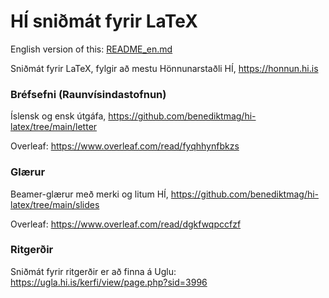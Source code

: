 # HÍ sniðmát fyrir LaTeX

English version of this: [README_en.md](https://github.com/benediktmag/hi-lates/blob/main/README_en.md)

Sniðmát fyrir LaTeX, fylgir að mestu Hönnunarstaðli HÍ, https://honnun.hi.is

### Bréfsefni (Raunvísindastofnun)

Íslensk og ensk útgáfa, https://github.com/benediktmag/hi-latex/tree/main/letter

Overleaf: https://www.overleaf.com/read/fyqhhynfbkzs

### Glærur

Beamer-glærur með merki og litum HÍ, https://github.com/benediktmag/hi-latex/tree/main/slides

Overleaf: https://www.overleaf.com/read/dgkfwqpccfzf

### Ritgerðir

Sniðmát fyrir ritgerðir er að finna á Uglu: https://ugla.hi.is/kerfi/view/page.php?sid=3996
